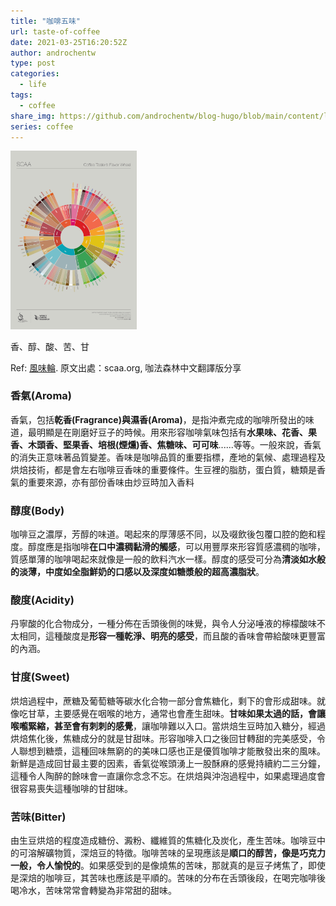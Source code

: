 ```yaml
---
title: "咖啡五味"
url: taste-of-coffee
date: 2021-03-25T16:20:52Z
author: androchentw
type: post
categories:
  - life
tags: 
  - coffee
share_img: https://github.com/androchentw/blog-hugo/blob/main/content/life/coffee/2021-03-25-SCAA_FlavorWheel-zh-TW.03-24-16.png?raw=true
series: coffee
---
```


<img style="width:40%;" src="https://github.com/androchentw/blog-hugo/blob/main/content/life/coffee/2021-03-25-SCAA_FlavorWheel-zh-TW.03-24-16.png?raw=true">

香、醇、酸、苦、甘

Ref: [風味輪](http://www.originkaffa.com/scaa-flavor-wheel-zh-tw/). 原文出處：scaa.org, 咖法森林中文翻譯版分享

<!--more-->

### 香氣(Aroma)

香氣，包括**乾香(Fragrance)與濕香(Aroma)**，是指沖煮完成的咖啡所發出的味道，最明顯是在剛磨好豆子的時候。用來形容咖啡氣味包括有**水果味、花香、果香、木頭香、堅果香、培根(煙燻)香、焦糖味、可可味**......等等。一般來說，香氣的消失正意味著品質變差。香味是咖啡品質的重要指標，產地的氣候、處理過程及烘焙技術，都是會左右咖啡豆香味的重要條件。生豆裡的脂肪，蛋白質，糖類是香氣的重要來源，亦有部份香味由炒豆時加入香料

### 醇度(Body)

咖啡豆之濃厚，芳醇的味道。喝起來的厚薄感不同，以及啜飲後包覆口腔的飽和程度。醇度應是指咖啡**在口中濃稠黏滑的觸感**，可以用豐厚來形容質感濃稠的咖啡，質感單薄的咖啡喝起來就像是一般的飲料汽水一樣。醇度的感受可分為**清淡如水般的淡薄，中度如全脂鮮奶的口感以及深度如糖漿般的超高濃脂狀**。

### 酸度(Acidity)

丹寧酸的化合物成分，一種分佈在舌頭後側的味覺，與令人分泌唾液的檸檬酸味不太相同，這種酸度是**形容一種乾淨、明亮的感受**，而且酸的香味會帶給酸味更豐富的內涵。

### 甘度(Sweet)

烘焙過程中，蔗糖及葡萄糖等碳水化合物一部分會焦糖化，剩下的會形成甜味。就像吃甘草，主要感覺在咽喉的地方，通常也會產生甜味。**甘味如果太過的話，會讓喉嚨緊縮，甚至會有刺刺的感覺**，讓咖啡難以入口。當烘焙生豆時加入糖分，經過烘焙焦化後，焦糖成分的就是甘甜味。形容咖啡入口之後回甘轉甜的完美感受，令人聯想到糖漿，這種回味無窮的的美味口感也正是優質咖啡才能散發出來的風味。新鮮是造成回甘最主要的因素，香氣從喉頭湧上一股酥麻的感覺持續約二三分鐘，這種令人陶醉的餘味會一直讓你念念不忘。在烘焙與沖泡過程中，如果處理過度會很容易喪失這種咖啡的甘甜味。

### 苦味(Bitter)

由生豆烘焙的程度造成糖份、澱粉、纖維質的焦糖化及炭化，產生苦味。咖啡豆中的可溶解礦物質，深焙豆的特徵。咖啡苦味的呈現應該是**順口的醇苦，像是巧克力一般，令人愉悅的**。如果感受到的是像燒焦的苦味，那就真的是豆子烤焦了，即使是深焙的咖啡豆，其苦味也應該是平順的。苦味的分布在舌頭後段，在喝完咖啡後喝冷水，苦味常常會轉變為非常甜的甜味。
